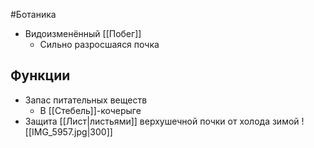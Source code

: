 #Ботаника 
- Видоизменённый [[Побег]]
	- Сильно разросшаяся почка
## Функции
- Запас питательных веществ
	- В [[Стебель]]-кочерыге
- Защита [[Лист|листьями]] верхушечной почки от холода зимой
![[IMG_5957.jpg|300]]